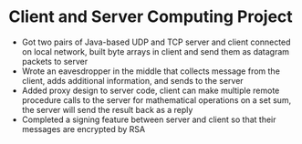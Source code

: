 # Client and Server Computing Project
 - Got two pairs of Java-based UDP and TCP server and client connected on local network, built byte arrays in client and send them as datagram packets to server
 - Wrote an eavesdropper in the middle that collects message from the client, adds additional information, and sends to the server
 - Added proxy design to server code, client can make multiple remote procedure calls to the server for mathematical operations on a set sum, the server will send the result back as a reply
 - Completed a signing feature between server and client so that their messages are encrypted by RSA
